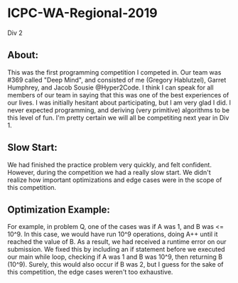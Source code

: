 # ICPC-WA-Regional-2019
Div 2

## About:
This was the first programming competition I competed in. Our team was #369 called "Deep Mind", and consisted of me (Gregory Hablutzel), Garret Humphrey, and Jacob Sousie @Hyper2Code. I think I can speak for all members of our team in saying that this was one of the best experiences of our lives. I was initially hesitant about participating, but I am very glad I did. I never expected programming, and deriving (very primitive) algorithms to be this level of fun. I'm pretty certain we will all be competiting next year in Div 1.
## Slow Start:
We had finished the practice problem very quickly, and felt confident. However, during the competition we had a really slow start. We didn't realize how important optimizations and edge cases were in the scope of this competition. 
## Optimization Example:
For example, in problem Q, one of the cases was if A was 1, and B was <= 10^9. In this case, we would have run 10^9 operations, doing A++ until it reached the value of B. As a result, we had received a runtime error on our submission. We fixed this by including an if statement before we executed our main while loop, checking if A was 1 and B was 10^9, then returning B (10^9). Surely, this would also occur if B was 2, but I guess for the sake of this competition, the edge cases weren't too exhaustive.


